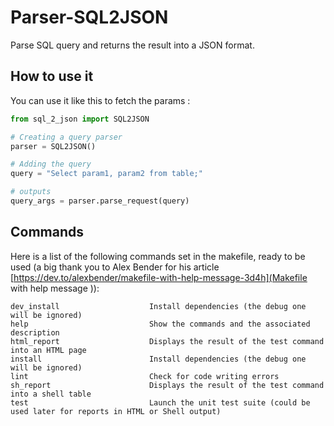 # Parser-SQL2JSON

Parse SQL query and returns the result into a JSON format.

## How to use it

You can use it like this to fetch the params :

```python
from sql_2_json import SQL2JSON

# Creating a query parser
parser = SQL2JSON()

# Adding the query
query = "Select param1, param2 from table;"

# outputs
query_args = parser.parse_request(query)
```

## Commands
Here is a list of the following commands set in the makefile, ready to be used (a big thank you to Alex Bender for his article [https://dev.to/alexbender/makefile-with-help-message-3d4h](Makefile with help message
)):

```shell
dev_install                    Install dependencies (the debug one will be ignored)
help                           Show the commands and the associated description
html_report                    Displays the result of the test command into an HTML page
install                        Install dependencies (the debug one will be ignored)
lint                           Check for code writing errors
sh_report                      Displays the result of the test command into a shell table
test                           Launch the unit test suite (could be used later for reports in HTML or Shell output)
```